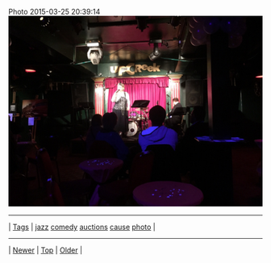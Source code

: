 <!--
title: Photo 2015-03-25 20
date: 2020-06-28T15:00:41.469Z
tags: jazz, comedy, auctions, cause, photo
-->











Photo 2015-03-25 20:39:14
![](114607145132-0.jpg)

<!--BOTTOM-POST-NAVIGATION-->
---

| [Tags](tags.md) | [jazz](tag-jazz.md) [comedy](tag-comedy.md) [auctions](tag-auctions.md) [cause](tag-cause.md) [photo](tag-photo.md) |

---

| [Newer](113862039837.md) | [Top](index.md) | [Older](115138807662.md) |